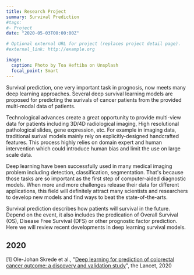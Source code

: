 ```yaml
---
title: Research Project
summary: Survival Prediction
#tags:
#- Project
date: "2020-05-03T00:00:00Z"

# Optional external URL for project (replaces project detail page).
#external_link: http://example.org

image:
  caption: Photo by Toa Heftiba on Unsplash
  focal_point: Smart
---
```



Survival prediction, one very important task in prognosis, now meets many deep learning approaches. Several deep survival learning models are proposed for predicting the surivals of cancer patients from the provided multi-modal data of patients.

Technological advances create a great opportunity to provide multi-view data for patients including 3D/4D radiological imaging, High resolutional pathological slides, gene expression, etc. For example in imaging data, traditional surival models mainly rely on explicitly-designed handcrafted features. This process highly relies on domain expert and human intervention which could introduce human bias and limit the use on large scale data.

Deep learning have been successfully used in many medical imaging problem including detection, classification, segmentation. That's because those tasks are so important as the first step of computer-aided diagnostic models. When more and more challenges release their data for different applications, this field will definitely attract many scientists and researchers to develop new models and find ways to beat the state-of-the-arts.

Survival prediction describes how patients will survival in the future. Depend on the event, it also includes the predication of Overall Survival (OS), Disease Free Survival (DFS) or other prognostic factor prediction. Here we will review recent developments in deep learning survival models.

## 2020

[1] Ole-Johan Skrede et al., "[Deep learning for prediction of colorectal cancer outcome: a discovery and validation study](https://www.thelancet.com/journals/lancet/article/PIIS0140-6736(19)32998-8/fulltext#%20)", the Lancet, 2020
